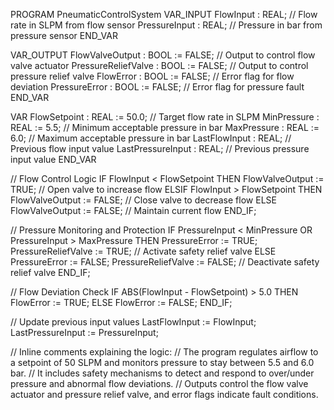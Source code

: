 PROGRAM PneumaticControlSystem
VAR_INPUT
    FlowInput : REAL; // Flow rate in SLPM from flow sensor
    PressureInput : REAL; // Pressure in bar from pressure sensor
END_VAR

VAR_OUTPUT
    FlowValveOutput : BOOL := FALSE; // Output to control flow valve actuator
    PressureReliefValve : BOOL := FALSE; // Output to control pressure relief valve
    FlowError : BOOL := FALSE; // Error flag for flow deviation
    PressureError : BOOL := FALSE; // Error flag for pressure fault
END_VAR

VAR
    FlowSetpoint : REAL := 50.0; // Target flow rate in SLPM
    MinPressure : REAL := 5.5; // Minimum acceptable pressure in bar
    MaxPressure : REAL := 6.0; // Maximum acceptable pressure in bar
    LastFlowInput : REAL; // Previous flow input value
    LastPressureInput : REAL; // Previous pressure input value
END_VAR

// Flow Control Logic
IF FlowInput < FlowSetpoint THEN
    FlowValveOutput := TRUE; // Open valve to increase flow
ELSIF FlowInput > FlowSetpoint THEN
    FlowValveOutput := FALSE; // Close valve to decrease flow
ELSE
    FlowValveOutput := FALSE; // Maintain current flow
END_IF;

// Pressure Monitoring and Protection
IF PressureInput < MinPressure OR PressureInput > MaxPressure THEN
    PressureError := TRUE;
    PressureReliefValve := TRUE; // Activate safety relief valve
ELSE
    PressureError := FALSE;
    PressureReliefValve := FALSE; // Deactivate safety relief valve
END_IF;

// Flow Deviation Check
IF ABS(FlowInput - FlowSetpoint) > 5.0 THEN
    FlowError := TRUE;
ELSE
    FlowError := FALSE;
END_IF;

// Update previous input values
LastFlowInput := FlowInput;
LastPressureInput := PressureInput;

// Inline comments explaining the logic:
// The program regulates airflow to a setpoint of 50 SLPM and monitors pressure to stay between 5.5 and 6.0 bar.
// It includes safety mechanisms to detect and respond to over/under pressure and abnormal flow deviations.
// Outputs control the flow valve actuator and pressure relief valve, and error flags indicate fault conditions.



